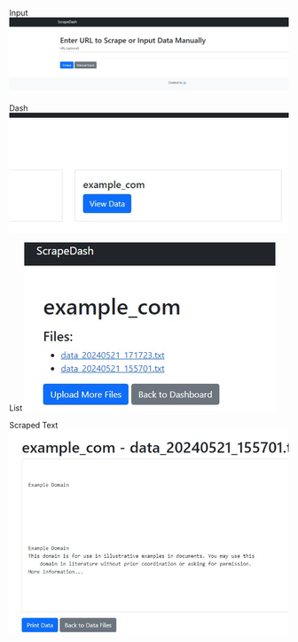 Input ![image info](https://github.com/tunahorse/ScrapeDash/blob/main/input.png)

Dash ![image info](https://github.com/tunahorse/ScrapeDash/blob/main/dash.png) 

List ![image info](https://github.com/tunahorse/ScrapeDash/blob/main/scraped_list.png)

Scraped Text ![image info](https://github.com/tunahorse/ScrapeDash/blob/main/scraped_text.png)
